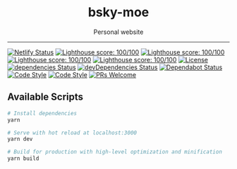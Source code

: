 <div align="center">
<h1>bsky-moe</h1>
Personal website
</div>
<hr />

[![Netlify Status](https://api.netlify.com/api/v1/badges/0f756490-ecf6-4eaf-8c71-83c188e7f9eb/deploy-status)](https://app.netlify.com/sites/bsky-moe/deploys)
[![Lighthouse score: 100/100](https://lighthouse-badge.appspot.com/?score=100&category=Performance)](https://github.com/ebidel/lighthouse-badge)
[![Lighthouse score: 100/100](https://lighthouse-badge.appspot.com/?score=100&category=Accessibility)](https://github.com/ebidel/lighthouse-badge)
[![Lighthouse score: 100/100](https://lighthouse-badge.appspot.com/?score=100&category=Best%20Practices)](https://github.com/ebidel/lighthouse-badge)
[![Lighthouse score: 100/100](https://lighthouse-badge.appspot.com/?score=100&category=SEO)](https://github.com/ebidel/lighthouse-badge)
[![License](https://img.shields.io/github/license/imbsky/bsky-moe?color=brightgreen)](https://github.com/imbsky/bsky-moe/blob/master/LICENSE)
[![dependencies Status](https://david-dm.org/imbsky/bsky-moe/status.svg)](https://david-dm.org/imbsky/bsky-moe)
[![devDependencies Status](https://david-dm.org/imbsky/bsky-moe/dev-status.svg)](https://david-dm.org/imbsky/bsky-moe?type=dev)
[![Dependabot Status](https://api.dependabot.com/badges/status?host=github&repo=imbsky/bsky-moe)](https://dependabot.com)
[![Code Style](https://img.shields.io/badge/code_style-refmt-dd4b3d.svg)](https://github.com/reasonml/reason-cli)
[![Code Style](https://img.shields.io/badge/code_style-prettier-ff69b4.svg)](https://github.com/prettier/prettier)
[![PRs Welcome](https://img.shields.io/badge/PRs-welcome-brightgreen.svg)](http://makeapullrequest.com)

## Available Scripts

```bash
# Install dependencies
yarn

# Serve with hot reload at localhost:3000
yarn dev

# Build for production with high-level optimization and minification
yarn build
```

